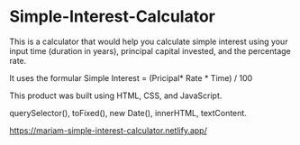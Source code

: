 # Simple-Interest-Calculator
This is a calculator that would help you calculate simple interest using 
your input time (duration in years), principal capital invested, and the percentage rate.


It uses the formular Simple Interest = (Pricipal* Rate * Time) / 100

This product was built using HTML, CSS, and JavaScript.

querySelector(), toFixed(), new Date(), innerHTML, textContent.

https://mariam-simple-interest-calculator.netlify.app/

